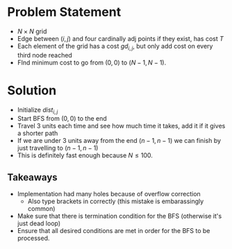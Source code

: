 # Problem Statement
- $N \times N$ grid
- Edge between $(i, j)$ and four cardinally adj points if they exist, has cost $T$
- Each element of the grid has a cost $gd_{i,j}$, but only add cost on every third node reached
- FInd minimum cost to go from $(0, 0)$ to $(N-1, N-1)$.

# Solution
- Initialize $dist_{i,j}$
- Start BFS from $(0, 0)$ to the end
- Travel 3 units each time and see how much time it takes, add it if it gives a shorter path
- If we are under 3 units away from the end $(n-1, n-1)$ we can finish by just travelling to $(n-1, n-1)$
- This is definitely fast enough because $N \leq 100$.

## Takeaways
- Implementation had many holes because of overflow correction
	- Also type brackets in correctly (this mistake is embarassingly common)
- Make sure that there is termination condition for the BFS (otherwise it's just dead loop)
- Ensure that all desired conditions are met in order for the BFS to be processed.